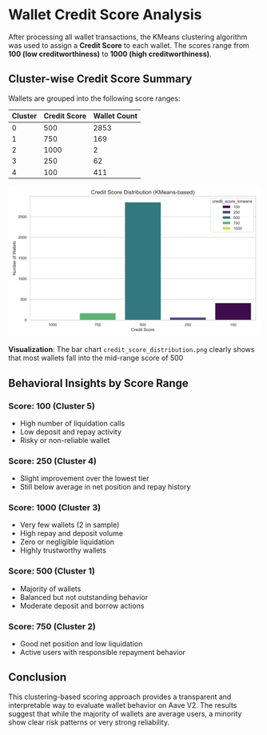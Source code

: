 # Wallet Credit Score Analysis

After processing all wallet transactions, the KMeans clustering algorithm was used to assign a **Credit Score** to each wallet. The scores range from **100 (low creditworthiness)** to **1000 (high creditworthiness)**.

## Cluster-wise Credit Score Summary

Wallets are grouped into the following score ranges:

| Cluster | Credit Score | Wallet Count |
|---------|--------------|---------------|
|   0     |     500      |     2853      |
|   1     |     750      |      169      |
|   2     |    1000      |        2      |
|   3     |     250      |       62      |
|   4     |     100      |      411      |

![Credit Score Distribution](credit_score_distribution.png)

**Visualization**: The bar chart `credit_score_distribution.png` clearly shows that most wallets fall into the mid-range score of 500 
 

## Behavioral Insights by Score Range
### Score: 100 (Cluster 5)
- High number of liquidation calls
- Low deposit and repay activity
- Risky or non-reliable wallet
### Score: 250 (Cluster 4)
- Slight improvement over the lowest tier
- Still below average in net position and repay history
### Score: 1000 (Cluster 3)
- Very few wallets (2 in sample)
- High repay and deposit volume
- Zero or negligible liquidation
- Highly trustworthy wallets
### Score: 500 (Cluster 1)
- Majority of wallets
- Balanced but not outstanding behavior
- Moderate deposit and borrow actions
### Score: 750 (Cluster 2)
- Good net position and low liquidation
- Active users with responsible repayment behavior

## Conclusion

This clustering-based scoring approach provides a transparent and interpretable way to evaluate wallet behavior on Aave V2. The results suggest that while the majority of wallets are average users, a minority show clear risk patterns or very strong reliability.

